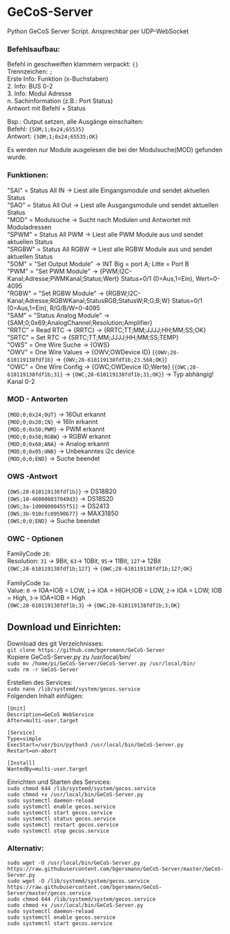 # GeCoS-Server
Python GeCoS Server Script. Ansprechbar per UDP-WebSocket<br>

### Befehlsaufbau:<br>
Befehl in geschweiften klammern verpackt: ```{}``` <br>
Trennzeichen: ```;``` <br>
Erste Info: Funktion (x-Buchstaben) <br>
2. Info: BUS 0-2 <br>
3. Info: Modul Adresse <br> 
n. Sachinformation (z.B.: Port Status) <br> 
Antwort mit Befehl + Status <br>

Bsp.: Output setzen, alle Ausgänge einschalten:  <br> 
Befehl:     ```{SOM;1;0x24;65535}``` <br>
Antwort:    ```{SOM;1;0x24;65535;OK}``` <br>

Es werden nur Module ausgelesen die bei der Modulsuche(MOD) gefunden wurde. <br>

### Funktionen:<br>
"SAI" = Status All IN -> Liest alle Eingangsmodule und sendet aktuellen Status<br>
"SAO" = Status All Out -> Liest alle Ausgangsmodule und sendet aktuellen Status<br>
"MOD" = Modulsuche -> Sucht nach Modulen und Antwortet mit Moduladressen<br>
"SPWM" = Status All PWM -> Liest alle PWM Module aus und sendet aktuellen Status<br>
"SRGBW" = Status All RGBW -> Liest alle RGBW Module aus und sendet aktuellen Status<br>
"SOM" = "Set Output Module" -> INT Big = port A; Litte = Port B<br>
"PWM" = "Set PWM Module" -> {PWM;I2C-Kanal;Adresse;PWMKanal;Status;Wert} Status=0/1 (0=Aus,1=Ein), Wert=0-4095<br>
"RGBW" = "Set RGBW Module" -> {RGBW;I2C-Kanal;Adresse;RGBWKanal;StatusRGB;StatusW;R;G;B;W} Status=0/1 (0=Aus,1=Ein), R/G/B/W=0-4095 <br>
"SAM" = "Status Analog Module" -> {SAM;0;0x69;AnalogChannel;Resolution;Amplifier}  <br>
"RRTC" = Read RTC  -> {RRTC} -> {RRTC;TT;MM;JJJJ;HH;MM;SS;OK}  <br>
"SRTC" = Set RTC    ->  {SRTC;TT;MM;JJJJ;HH;MM;SS;TEMP} <br>
"OWS" = One Wire Suche -> {OWS} <br>
"OWV" = One Wire Values -> {OWV;OWDevice ID}  (```{OWV;28-610119138fdf1b}``` -> ```{OWV;28-610119138fdf1b;23.568;OK}```) <br>
"OWC" = One Wire Config -> {OWC;OWDevice ID;Werte}  (```{OWC;28-610119138fdf1b;31}``` -> ```{OWC;28-610119138fdf1b;31;OK}```) -> Typ abhängig! <br> 
Kanal 0-2<br>

### MOD - Antworten<br>
```{MOD;0;0x24;OUT}```    -> 16Out erkannt<br>
```{MOD;0;0x20;IN}```     -> 16In erkannt<br>
```{MOD;0;0x50;PWM}```    -> PWM erkannt<br>
```{MOD;0;0x58;RGBW}```   -> RGBW erkannt<br>
```{MOD;0;0x68;ANA}```    -> Analog erkannt<br>
```{MOD;0;0x05;UNB}```    -> Unbekanntes i2c device<br>
```{MOD;0;0;END}```    -> Suche beendet<br>

### OWS -Antwort <br>
```{OWS;28-610119138fdf1b}}``` -> DS18B20<br>
```{OWS;10-460008037049d3}```   -> DS18S20<br>
```{OWS;3a-1d000000455f51}``` -> DS2413<br>
```{OWS;3b-910cfc09590677}``` -> MAX31850<br>
```{OWS;0;0;END}```    -> Suche beendet<br>

### OWC - Optionen <br>
FamilyCode ```28```:<br>
Resolution: ```31``` -> 9Bit, ```63```-> 10Bit, ```95```-> 11Bit, ```127```-> 12Bit<br>
```{OWC;28-610119138fdf1b;127}``` -> ```{OWC;28-610119138fdf1b;127;OK}```<br>
<br>
FamilyCode ```3a```:<br>
Value: ```0``` -> IOA+IOB = LOW, ```1```-> IOA = HIGH;IOB = LOW, ```2```-> IOA = LOW; IOB = High, ```3```-> IOA+IOB = High<br>
```{OWC;28-610119138fdf1b;3}``` -> ```{OWC;28-610119138fdf1b;3;OK}```<br>

## Download und Einrichten:<br>
Download des git Verzeichnisses:<br>
`git clone https://github.com/bgersmann/GeCoS-Server`<br>
Kopiere GeCoS-Server.py zu /usr/local/bin/<br>
`sudo mv /home/pi/GeCoS-Server/GeCoS-Server.py /usr/local/bin/`<br>
`sudo rm -r GeCoS-Server`<br>

Erstellen des Services:<br>
`sudo nano /lib/systemd/system/gecos.service`<br>
Folgenden Inhalt einfügen: <br>
```
[Unit]
Description=GeCoS WebService
After=multi-user.target

[Service]
Type=simple
ExecStart=/usr/bin/python3 /usr/local/bin/GeCoS-Server.py
Restart=on-abort

[Install]
WantedBy=multi-user.target
```
Einrichten und Starten des Services: <br>
`sudo chmod 644 /lib/systemd/system/gecos.service`<br>
`sudo chmod +x /usr/local/bin/GeCoS-Server.py`<br>
`sudo systemctl daemon-reload`<br>
`sudo systemctl enable gecos.service`<br>
`sudo systemctl start gecos.service`<br>
`sudo systemctl status gecos.service`<br>
`sudo systemctl restart gecos.service`<br>
`sudo systemctl stop gecos.service`<br>



### Alternativ:<br>
`sudo wget -O /usr/local/bin/GeCoS-Server.py https://raw.githubusercontent.com/bgersmann/GeCoS-Server/master/GeCoS-Server.py`<br>
`sudo wget -O /lib/systemd/system/gecos.service https://raw.githubusercontent.com/bgersmann/GeCoS-Server/master/gecos.service`<br>
`sudo chmod 644 /lib/systemd/system/gecos.service`<br>
`sudo chmod +x /usr/local/bin/GeCoS-Server.py`<br>
`sudo systemctl daemon-reload`<br>
`sudo systemctl enable gecos.service`<br>
`sudo systemctl start gecos.service`<br>